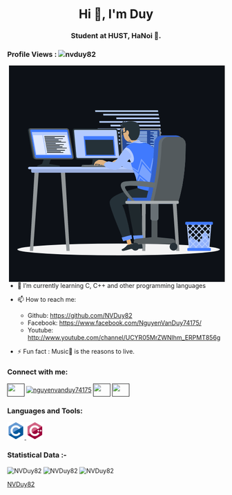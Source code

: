 <h1 align="center">Hi 👋, I'm Duy</h1>
<h3 align="center">Student at HUST, HaNoi 🌟.</h3>

<p align="right"> <h3>Profile Views :  <img src="https://komarev.com/ghpvc/?username=nvduy82&label=Profile%20views&color=0e75b6&style=flat"
    alt="nvduy82" /> 
  </p> </h3>

<p><img align="right" src="https://github.com/NVDuy82/NVDuy82/blob/main/animation.gif" alt="nvduy82" /></p>


- 🌱 I’m currently learning C, C++ and other programming languages

- 📫 How to reach me:
    - Github: https://github.com/NVDuy82
    - Facebook: https://www.facebook.com/NguyenVanDuy74175/
    - Youtube: http://www.youtube.com/channel/UCYR05MrZWNlhm_ERPMT856g

- ⚡ Fun fact : Music🎵 is the reasons to live.

<h3 align="left">Connect with me:</h3>
<p align="left">
  <a href="" target="blank"><img align="center"
      src="https://raw.githubusercontent.com/rahuldkjain/github-profile-readme-generator/master/src/images/icons/Social/linked-in-alt.svg"
      alt="" height="30" width="40" /></a>
  <a href="https://fb.com/nguyenvanduy74175" target="blank"><img align="center"
      src="https://raw.githubusercontent.com/rahuldkjain/github-profile-readme-generator/master/src/images/icons/Social/facebook.svg"
      alt="nguyenvanduy74175" height="30" width="40" /></a>
  <a href="" target="blank"><img align="center"
      src="https://raw.githubusercontent.com/rahuldkjain/github-profile-readme-generator/master/src/images/icons/Social/instagram.svg"
      alt="" height="30" width="40" /></a>
 <a href="" target="blank"><img align="center"
      src="https://raw.githubusercontent.com/rahuldkjain/github-profile-readme-generator/master/src/images/icons/Social/twitter.svg"
      alt="" height="30" width="40" /></a>
</p>

<h3 align="left">Languages and Tools:</h3>
<p align="left"> <a href="https://www.cprogramming.com/" target="_blank"
    rel="noreferrer"> <img src="https://raw.githubusercontent.com/devicons/devicon/master/icons/c/c-original.svg"
      alt="c" width="40" height="40" /> </a> <a href="https://www.w3schools.com/cpp/" target="_blank" rel="noreferrer">
    <img src="https://raw.githubusercontent.com/devicons/devicon/master/icons/cplusplus/cplusplus-original.svg"
      alt="cplusplus" width="40" height="40" /> </a> 

<h3>Statistical Data :-</h3>
<a>
  <img align="center" src="https://github-readme-stats.vercel.app/api/top-langs?username=nvduy82&show_icons=true&locale=en&bg_color=242526&text_color=ffffff&layout=compact&hide_border=true"
    alt="NVDuy82" />
  <img align="center"
    src="https://github-readme-stats.vercel.app/api?username=nvduy82&show_icons=true&locale=en&bg_color=242526&text_color=ffffff&include_all_commits=true&layout=compact&hide_border=true"
    alt="NVDuy82" 
    bg_color=#808080/>  
  <img align="center" src="https://github-readme-streak-stats.herokuapp.com/?user=NVDuy82&theme=dark&background=242526&date_format=M%20j%5B%2C%20Y%5D&hide_border=true" alt="NVDuy82" /></a>
  
 <br>

[NVDuy82](https://github.com/NVDuy82)


<!--
**NVDuy82/NVDuy82** is a ✨ _special_ ✨ repository because its `README.md` (this file) appears on your GitHub profile.

Here are some ideas to get you started:

- 🔭 I’m currently working on ...
- 🌱 I’m currently learning ...
- 👯 I’m looking to collaborate on ...
- 🤔 I’m looking for help with ...
- 💬 Ask me about ...
- 📫 How to reach me: ...
- 😄 Pronouns: ...
- ⚡ Fun fact: ...
-->
